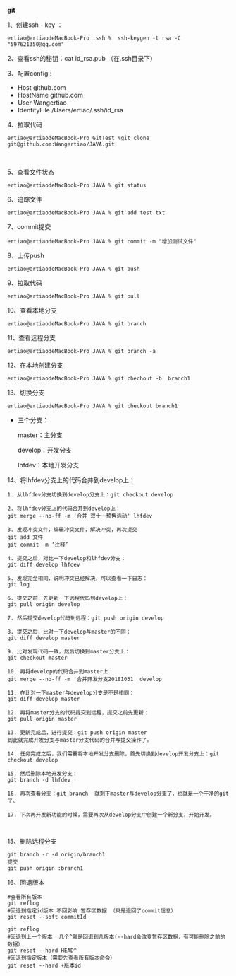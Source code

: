 **git**

1、创建ssh - key ：

```
ertiao@ertiaodeMacBook-Pro .ssh %  ssh-keygen -t rsa -C "597621350@qq.com"
```

2、查看ssh的秘钥：cat id_rsa.pub   （在.ssh目录下）

3、配置config :  

- Host github.com
- HostName github.com
- User Wangertiao
- IdentityFile /Users/ertiao/.ssh/id_rsa

4、拉取代码

```
ertiao@ertiaodeMacBook-Pro GitTest %git clone git@github.com:Wangertiao/JAVA.git

```

​		

5、查看文件状态

```
ertiao@ertiaodeMacBook-Pro JAVA % git status  
```

6、追踪文件

```
ertiao@ertiaodeMacBook-Pro JAVA % git add test.txt 
```

7、commit提交

```
ertiao@ertiaodeMacBook-Pro JAVA % git commit -m "增加测试文件"
```

8、上传push

```
ertiao@ertiaodeMacBook-Pro JAVA % git push
```

9、拉取代码

```
ertiao@ertiaodeMacBook-Pro JAVA % git pull                 
```

10、查看本地分支

```
ertiao@ertiaodeMacBook-Pro JAVA % git branch
```

11、查看远程分支

```
ertiao@ertiaodeMacBook-Pro JAVA % git branch -a
```

12、在本地创建分支

```
ertiao@ertiaodeMacBook-Pro JAVA % git chechout -b  branch1
```

13、切换分支

```
ertiao@ertiaodeMacBook-Pro JAVA % git checkout branch1
```

- 三个分支：

  master：主分支

  develop：开发分支

  lhfdev：本地开发分支

14、将lhfdev分支上的代码合并到develop上：

```
1. 从lhfdev分支切换到develop分支上：git checkout develop

2. 将lhfdev分支上的代码合并到develop上：
git merge --no-ff -m '合并 双十一预售活动' lhfdev 

3. 发现冲突文件，编辑冲突文件，解决冲突，再次提交
git add 文件
git commit -m ‘注释’

4. 提交之后，对比一下develop和lhfdev分支：
git diff develop lhfdev

5. 发现完全相同，说明冲突已经解决，可以查看一下日志：
git log

6. 提交之前，先更新一下远程代码到develop上：
git pull origin develop

7. 然后提交develop代码到远程：git push origin develop

8. 提交之后，比对一下develop与master的不同：
git diff develop master

9. 比对发现代码一致，然后切换到master分支上：
git checkout master

10. 再将develop的代码合并到master上：
git merge --no-ff -m '合并开发分支20181031' develop

11. 在比对一下master与develop分支是不是相同：
git diff develop master

12. 再将master分支的代码提交到远程，提交之前先更新：
git pull origin master

13. 更新完成后，进行提交：git push origin master
到此就完成开发分支与master分支代码的合并与提交操作了。

14. 任务完成之后，我们需要将本地开发分支删除，首先切换到develop开发分支上：git checkout develop

15. 然后删除本地开发分支：
git branch -d lhfdev

16. 再次查看分支：git branch  就剩下master与develop分支了，也就是一个干净的git了。

17. 下次再开发新功能的时候，需要再次从develop分支中创建一个新分支，开始开发。

 
```

15、删除远程分支

```
git branch -r -d origin/branch1
提交
git push origin :branch1
```

16、回退版本

```
#查看所有版本
git reflog
#回退到指定id版本 不回影响 暂存区数据 （只是退回了commit信息）
git reset --soft commitId

git reflog
#回退到上一个版本  几个^就是回退到几版本(--hard会改变暂存区数据，有可能删除之前的数据）
git reset --hard HEAD^
#回退到指定版本（需要先查看所有版本命令）
git reset --hard +版本id

```

